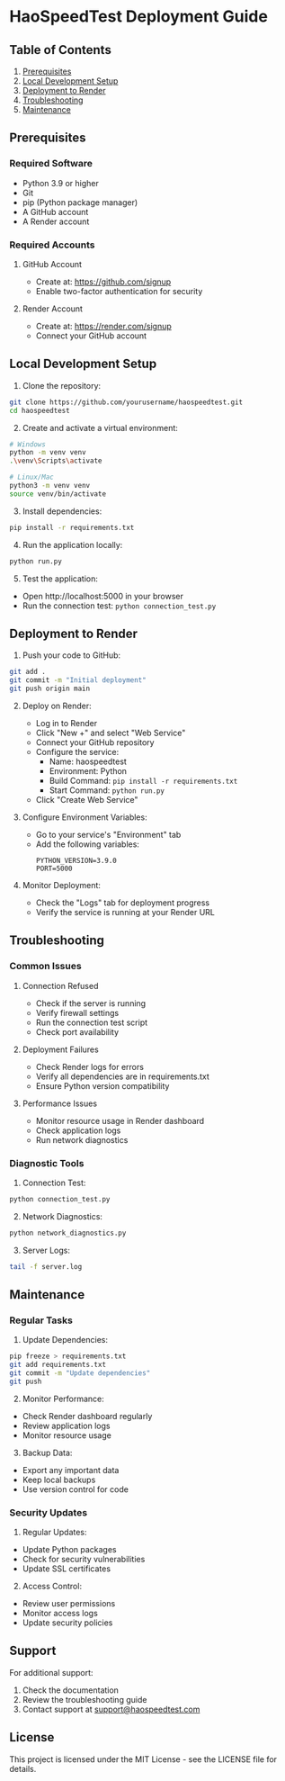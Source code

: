 # HaoSpeedTest Deployment Guide

## Table of Contents
1. [Prerequisites](#prerequisites)
2. [Local Development Setup](#local-development-setup)
3. [Deployment to Render](#deployment-to-render)
4. [Troubleshooting](#troubleshooting)
5. [Maintenance](#maintenance)

## Prerequisites

### Required Software
- Python 3.9 or higher
- Git
- pip (Python package manager)
- A GitHub account
- A Render account

### Required Accounts
1. GitHub Account
   - Create at: https://github.com/signup
   - Enable two-factor authentication for security

2. Render Account
   - Create at: https://render.com/signup
   - Connect your GitHub account

## Local Development Setup

1. Clone the repository:
```bash
git clone https://github.com/yourusername/haospeedtest.git
cd haospeedtest
```

2. Create and activate a virtual environment:
```bash
# Windows
python -m venv venv
.\venv\Scripts\activate

# Linux/Mac
python3 -m venv venv
source venv/bin/activate
```

3. Install dependencies:
```bash
pip install -r requirements.txt
```

4. Run the application locally:
```bash
python run.py
```

5. Test the application:
- Open http://localhost:5000 in your browser
- Run the connection test: `python connection_test.py`

## Deployment to Render

1. Push your code to GitHub:
```bash
git add .
git commit -m "Initial deployment"
git push origin main
```

2. Deploy on Render:
   - Log in to Render
   - Click "New +" and select "Web Service"
   - Connect your GitHub repository
   - Configure the service:
     - Name: haospeedtest
     - Environment: Python
     - Build Command: `pip install -r requirements.txt`
     - Start Command: `python run.py`
   - Click "Create Web Service"

3. Configure Environment Variables:
   - Go to your service's "Environment" tab
   - Add the following variables:
     ```
     PYTHON_VERSION=3.9.0
     PORT=5000
     ```

4. Monitor Deployment:
   - Check the "Logs" tab for deployment progress
   - Verify the service is running at your Render URL

## Troubleshooting

### Common Issues

1. Connection Refused
   - Check if the server is running
   - Verify firewall settings
   - Run the connection test script
   - Check port availability

2. Deployment Failures
   - Check Render logs for errors
   - Verify all dependencies are in requirements.txt
   - Ensure Python version compatibility

3. Performance Issues
   - Monitor resource usage in Render dashboard
   - Check application logs
   - Run network diagnostics

### Diagnostic Tools

1. Connection Test:
```bash
python connection_test.py
```

2. Network Diagnostics:
```bash
python network_diagnostics.py
```

3. Server Logs:
```bash
tail -f server.log
```

## Maintenance

### Regular Tasks

1. Update Dependencies:
```bash
pip freeze > requirements.txt
git add requirements.txt
git commit -m "Update dependencies"
git push
```

2. Monitor Performance:
- Check Render dashboard regularly
- Review application logs
- Monitor resource usage

3. Backup Data:
- Export any important data
- Keep local backups
- Use version control for code

### Security Updates

1. Regular Updates:
- Update Python packages
- Check for security vulnerabilities
- Update SSL certificates

2. Access Control:
- Review user permissions
- Monitor access logs
- Update security policies

## Support

For additional support:
1. Check the documentation
2. Review the troubleshooting guide
3. Contact support at support@haospeedtest.com

## License

This project is licensed under the MIT License - see the LICENSE file for details. 
